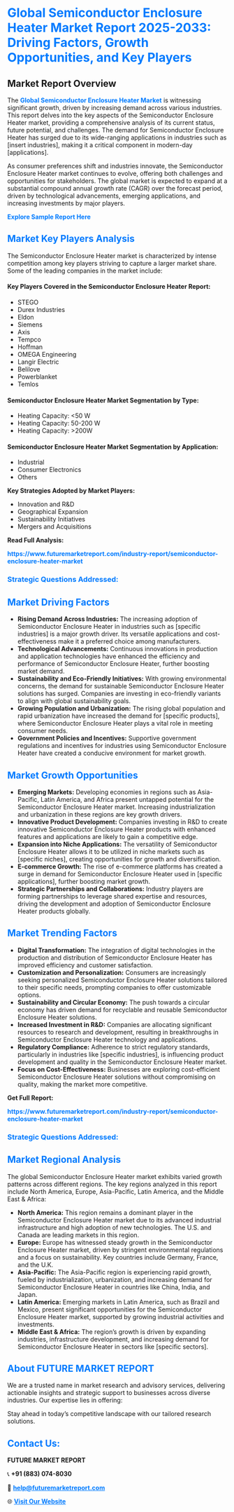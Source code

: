 <h1 style="color: #007BFF;">Global Semiconductor Enclosure Heater Market Report 2025-2033: Driving Factors, Growth Opportunities, and Key Players</h1>

<section id="overview">
<h2>Market Report Overview</h2>
<p>The <a href="https://www.futuremarketreport.com/industry-report/semiconductor-enclosure-heater-market" style="color: #007BFF; text-decoration: none;"><strong>Global Semiconductor Enclosure Heater Market</strong></a> is witnessing significant growth, driven by increasing demand across various industries. This report delves into the key aspects of the Semiconductor Enclosure Heater market, providing a comprehensive analysis of its current status, future potential, and challenges. The demand for Semiconductor Enclosure Heater has surged due to its wide-ranging applications in industries such as [insert industries], making it a critical component in modern-day [applications].</p>
<p>As consumer preferences shift and industries innovate, the Semiconductor Enclosure Heater market continues to evolve, offering both challenges and opportunities for stakeholders. The global market is expected to expand at a substantial compound annual growth rate (CAGR) over the forecast period, driven by technological advancements, emerging applications, and increasing investments by major players.</p>
</section>

<section id="overview">
<p><a href="https://www.futuremarketreport.com/request-sample/reportId=115990" style="color: #007BFF; text-decoration: none;"><strong>Explore Sample Report Here</strong></a></p>
</section>

<section id="key-players">
<h2 style="color: #007BFF;">Market Key Players Analysis</h2>
<p>The Semiconductor Enclosure Heater market is characterized by intense competition among key players striving to capture a larger market share. Some of the leading companies in the market include:</p>
<h4>Key Players Covered in the Semiconductor Enclosure Heater Report:</h4>
<ul><li>STEGO</li><li>Durex Industries</li><li>Eldon</li><li>Siemens</li><li>Axis</li><li>Tempco</li><li>Hoffman</li><li>OMEGA Engineering</li><li>Langir Electric</li><li>Belilove</li><li>Powerblanket</li><li>Temlos</li></ul>
<h4>Semiconductor Enclosure Heater Market Segmentation by Type:</h4>
<ul><li>Heating Capacity: &lt;50 W</li><li>Heating Capacity: 50-200 W</li><li>Heating Capacity: &gt;200W</li></ul>

<h4>Semiconductor Enclosure Heater Market Segmentation by Application:</h4>
<ul><li>Industrial</li><li>Consumer Electronics</li><li>Others</li></ul>
<p><strong>Key Strategies Adopted by Market Players:</strong></p>
<ul>
<li>Innovation and R&D</li>
<li>Geographical Expansion</li>
<li>Sustainability Initiatives</li>
<li>Mergers and Acquisitions</li>
</ul>
</section>

<section>
<p><strong>Read Full Analysis: </strong></p><a href="https://www.futuremarketreport.com/industry-report/semiconductor-enclosure-heater-market" style="color: #007BFF; text-decoration: none;"><strong>https://www.futuremarketreport.com/industry-report/semiconductor-enclosure-heater-market</strong></a>
<h3 style="color: #007BFF;">Strategic Questions Addressed:</h3>
</section>

<section id="driving-factors">
<h2 style="color: #007BFF;">Market Driving Factors</h2>
<ul>
<li><strong>Rising Demand Across Industries:</strong> The increasing adoption of Semiconductor Enclosure Heater in industries such as [specific industries] is a major growth driver. Its versatile applications and cost-effectiveness make it a preferred choice among manufacturers.</li>
<li><strong>Technological Advancements:</strong> Continuous innovations in production and application technologies have enhanced the efficiency and performance of Semiconductor Enclosure Heater, further boosting market demand.</li>
<li><strong>Sustainability and Eco-Friendly Initiatives:</strong> With growing environmental concerns, the demand for sustainable Semiconductor Enclosure Heater solutions has surged. Companies are investing in eco-friendly variants to align with global sustainability goals.</li>
<li><strong>Growing Population and Urbanization:</strong> The rising global population and rapid urbanization have increased the demand for [specific products], where Semiconductor Enclosure Heater plays a vital role in meeting consumer needs.</li>
<li><strong>Government Policies and Incentives:</strong> Supportive government regulations and incentives for industries using Semiconductor Enclosure Heater have created a conducive environment for market growth.</li>
</ul>
</section>

<section id="growth-opportunities">
<h2 style="color: #007BFF;">Market Growth Opportunities</h2>
<ul>
<li><strong>Emerging Markets:</strong> Developing economies in regions such as Asia-Pacific, Latin America, and Africa present untapped potential for the Semiconductor Enclosure Heater market. Increasing industrialization and urbanization in these regions are key growth drivers.</li>
<li><strong>Innovative Product Development:</strong> Companies investing in R&D to create innovative Semiconductor Enclosure Heater products with enhanced features and applications are likely to gain a competitive edge.</li>
<li><strong>Expansion into Niche Applications:</strong> The versatility of Semiconductor Enclosure Heater allows it to be utilized in niche markets such as [specific niches], creating opportunities for growth and diversification.</li>
<li><strong>E-commerce Growth:</strong> The rise of e-commerce platforms has created a surge in demand for Semiconductor Enclosure Heater used in [specific applications], further boosting market growth.</li>
<li><strong>Strategic Partnerships and Collaborations:</strong> Industry players are forming partnerships to leverage shared expertise and resources, driving the development and adoption of Semiconductor Enclosure Heater products globally.</li>
</ul>
</section>

<section id="trending-factors">
<h2 style="color: #007BFF;">Market Trending Factors</h2>
<ul>
<li><strong>Digital Transformation:</strong> The integration of digital technologies in the production and distribution of Semiconductor Enclosure Heater has improved efficiency and customer satisfaction.</li>
<li><strong>Customization and Personalization:</strong> Consumers are increasingly seeking personalized Semiconductor Enclosure Heater solutions tailored to their specific needs, prompting companies to offer customizable options.</li>
<li><strong>Sustainability and Circular Economy:</strong> The push towards a circular economy has driven demand for recyclable and reusable Semiconductor Enclosure Heater solutions.</li>
<li><strong>Increased Investment in R&D:</strong> Companies are allocating significant resources to research and development, resulting in breakthroughs in Semiconductor Enclosure Heater technology and applications.</li>
<li><strong>Regulatory Compliance:</strong> Adherence to strict regulatory standards, particularly in industries like [specific industries], is influencing product development and quality in the Semiconductor Enclosure Heater market.</li>
<li><strong>Focus on Cost-Effectiveness:</strong> Businesses are exploring cost-efficient Semiconductor Enclosure Heater solutions without compromising on quality, making the market more competitive.</li>
</ul>
</section>

<section>
<p><strong>Get Full Report: </strong></p><a href="https://www.futuremarketreport.com/industry-report/semiconductor-enclosure-heater-market" style="color: #007BFF; text-decoration: none;"><strong>https://www.futuremarketreport.com/industry-report/semiconductor-enclosure-heater-market</strong></a>
<h3 style="color: #007BFF;">Strategic Questions Addressed:</h3>
</section>


<section id="regional-analysis">
<h2 style="color: #007BFF;">Market Regional Analysis</h2>
<p>The global Semiconductor Enclosure Heater market exhibits varied growth patterns across different regions. The key regions analyzed in this report include North America, Europe, Asia-Pacific, Latin America, and the Middle East & Africa:</p>
<ul>
<li><strong>North America:</strong> This region remains a dominant player in the Semiconductor Enclosure Heater market due to its advanced industrial infrastructure and high adoption of new technologies. The U.S. and Canada are leading markets in this region.</li>
<li><strong>Europe:</strong> Europe has witnessed steady growth in the Semiconductor Enclosure Heater market, driven by stringent environmental regulations and a focus on sustainability. Key countries include Germany, France, and the U.K.</li>
<li><strong>Asia-Pacific:</strong> The Asia-Pacific region is experiencing rapid growth, fueled by industrialization, urbanization, and increasing demand for Semiconductor Enclosure Heater in countries like China, India, and Japan.</li>
<li><strong>Latin America:</strong> Emerging markets in Latin America, such as Brazil and Mexico, present significant opportunities for the Semiconductor Enclosure Heater market, supported by growing industrial activities and investments.</li>
<li><strong>Middle East & Africa:</strong> The region’s growth is driven by expanding industries, infrastructure development, and increasing demand for Semiconductor Enclosure Heater in sectors like [specific sectors].</li>
</ul>
</section>

<footer>
<h2 style="color: #007BFF;">About FUTURE MARKET REPORT</h2>
<p>We are a trusted name in market research and advisory services, delivering actionable insights and strategic support to businesses across diverse industries. Our expertise lies in offering:</p>

<p>Stay ahead in today’s competitive landscape with our tailored research solutions.</p>

<h2 style="color: #007BFF;">Contact Us:</h2>
<p><strong>FUTURE MARKET REPORT</strong></p>
<p>📞 <strong>+91 (883) 074-8030</strong></p>
<p>📧 <strong><a href="mailto:help@futuremarketreport.com" style="color: #007BFF;">help@futuremarketreport.com</a></strong></p>
<p>🌐 <strong><a href="https://www.futuremarketreport.com/" style="color: #007BFF;">Visit Our Website</a></strong></p>
</footer>